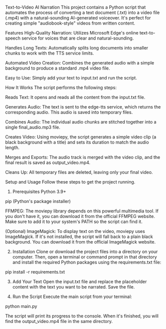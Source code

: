 Text-to-Video AI Narration
This project contains a Python script that automates the process of converting a text document (.txt) into a video file (.mp4) with a natural-sounding AI-generated voiceover. It's perfect for creating simple "audiobook-style" videos from written content.

Features
High-Quality Narration: Utilizes Microsoft Edge's online text-to-speech service for voices that are clear and natural-sounding.

Handles Long Texts: Automatically splits long documents into smaller chunks to work with the TTS service limits.

Automated Video Creation: Combines the generated audio with a simple background to produce a standard .mp4 video file.

Easy to Use: Simply add your text to input.txt and run the script.

How It Works
The script performs the following steps:

Reads Text: It opens and reads all the content from the input.txt file.

Generates Audio: The text is sent to the edge-tts service, which returns the corresponding audio. This audio is saved into temporary files.

Combines Audio: The individual audio chunks are stitched together into a single final_audio.mp3 file.

Creates Video: Using moviepy, the script generates a simple video clip (a black background with a title) and sets its duration to match the audio length.

Merges and Exports: The audio track is merged with the video clip, and the final result is saved as output_video.mp4.

Cleans Up: All temporary files are deleted, leaving only your final video.

Setup and Usage
Follow these steps to get the project running.

1. Prerequisites
Python 3.9+

pip (Python's package installer)

FFMPEG: The moviepy library depends on this powerful multimedia tool. If you don't have it, you can download it from the official FFMPEG website. Make sure to add it to your system's PATH so the script can find it.

(Optional) ImageMagick: To display text on the video, moviepy uses ImageMagick. If it's not installed, the script will fall back to a plain black background. You can download it from the official ImageMagick website.

2. Installation
Clone or download the project files into a directory on your computer. Then, open a terminal or command prompt in that directory and install the required Python packages using the requirements.txt file:

pip install -r requirements.txt

3. Add Your Text
Open the input.txt file and replace the placeholder content with the text you want to be narrated. Save the file.

4. Run the Script
Execute the main script from your terminal:

python main.py

The script will print its progress to the console. When it's finished, you will find the output_video.mp4 file in the same directory.